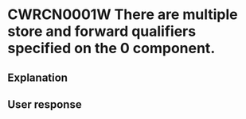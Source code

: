 # CWRCN0001W There are multiple store and forward qualifiers specified on the 0 component.

## Explanation

## User response